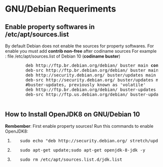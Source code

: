 # GNU/Debian Requeriments 


Enable  property softwares in /etc/apt/sources.list
---
By default Debian does not enable the sources for property softwares.
For enable you must add **contrib non-free** after codiname sources 
For example : file /etc/apt/sources.list of Debian 10 (**codiname buster**)
<p>
	<pre>
		deb http://ftp.br.debian.org/debian/ buster main <strong>contrib non-free</strong>
		deb-src http://ftp.br.debian.org/debian/ buster main <strong>contrib non-free</strong> 
		deb http://security.debian.org/ buster/updates main <strong>contrib non-free</strong> 
		deb-src http://security.debian.org/ buster/updates main <strong>contrib non-free</strong> 
		#buster-updates, previously known as 'volatile'
		deb http://ftp.br.debian.org/debian/ buster-updates main <strong>contrib non-free</strong> 
		deb-src http://ftp.us.debian.org/debian/ buster-updates main <strong>contrib non-free</strong> 
	</pre>
</p>


How to Install OpenJDK8 on GNU/Debian 10
---
<p>
	<strong>Rembember</strong>: First enable property sources!
	Run this commands to enable OpenJDK8:
	<ol>
		<li><pre>	sudo echo "deb http://security.debian.org/ stretch/updates main contrib non-free" | sudo tee /etc/apt/sources.list.d/jdk.list</li></pre>
		<li><pre>	sudo apt-get update;sudo apt-get openjdk-8-jdk -y</pre></li>
		<li><pre>	sudo rm /etc/apt/sources.list.d/jdk.list</pre></li>
	</ol>
</p>